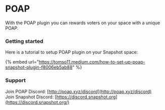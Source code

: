 # POAP

With the POAP plugin you can rewards voters on your space with a unique POAP. 

### **Getting started**

Here is a tutorial to setup POAP plugin on your Snapshot space:

{% embed url="https://tomso11.medium.com/how-to-set-up-poap-snapshot-plugin-f8006eb5ab88" %}

### Support

Join POAP Discord: [http://poap.xyz/discord](http://poap.xyz/discord)  
Join Snapshot Discord: [https://discord.snapshot.org](https://discord.snapshot.org/)

  


